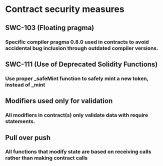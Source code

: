 # Contract security measures

## SWC-103 (Floating pragma)

### Specific compiler pragma 0.8.0 used in contracts to avoid accidental bug inclusion through outdated compiler versions.

## SWC-111 (Use of Deprecated Solidity Functions)

### Use  proper _safeMint function to safely mint a new token, instead of _mint

## Modifiers used only for validation
### All modifiers in contract(s) only validate data with require statements.

## Pull over push
### All functions that modify state are based on receiving calls rather than making contract calls

